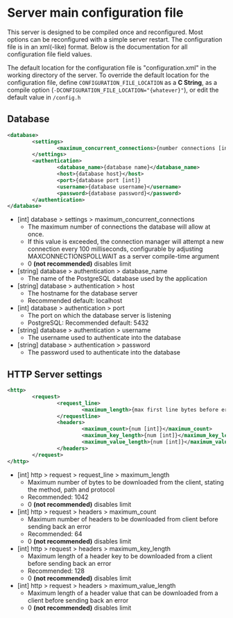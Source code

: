 # Server main configuration file
This server is designed to be compiled once and reconfigured. Most options can be reconfigured with a simple server restart. The configuration file is in an xml(-like) format. Below is the documentation for all configuration file field values.


The default location for the configuration file is "configuration.xml" in the working directory of the server.
To override the default location for the configuration file, define `CONFIGURATION_FILE_LOCATION` as a __C String__, as a compile option (`-DCONFIGURATION_FILE_LOCATION="{whatever}"`), or edit the default value in `/config.h`


## Database

```xml
<database>
        <settings>
                <maximum_concurrent_connections>{number connections [int]}</maximum_concurrent_connections>
        </settings>
        <authentication>
                <database_name>{database name}</database_name>
                <host>{database host}</host>
                <port>{database port [int]}
                <username>{database username}</username>
                <password>{database password}</password>
        </authentication>
</database>
```

- [int] database > settings > maximum_concurrent_connections
  - The maximum number of connections the database will allow at once.
  - If this value is exceeded, the connection manager will attempt a new connection every 100 milliseconds, configurable by adjusting MAXCONNECTIONSPOLLWAIT as a server compile-time argument
  - 0 __(not recommended)__ disables limit
- [string] database > authentication > database_name
  - The name of the PostgreSQL database used by the application
- [string] database > authentication > host
  - The hostname for the database server
  - Recommended default: localhost
- [int] database > authentication > port
  - The port on which the database server is listening
  - PostgreSQL: Recommended default: 5432
- [string] database > authentication > username
  - The username used to authenticate into the database
- [string] database > authentication > password
  - The password used to authenticate into the database


## HTTP Server settings

```xml
<http>
        <request>
                <request_line>
                        <maximum_length>{max first line bytes before error[int]}</maximum_length>
                </requestline>
                <headers>
                        <maximum_count>{num [int]}</maximum_count>
                        <maximum_key_length>{num [int]}</maximum_key_length>
                        <maximum_value_length>{num [int]}</maximum_value_length>
                </headers>
        </request>
</http>
```

- [int] http > request > request_line > maximum_length
  - Maximum number of bytes to be downloaded from the client, stating the method, path and protocol
  - Recommended: 1042
  - 0 __(not recommended)__ disables limit
- [int] http > request > headers > maximum_count
  - Maximum number of headers to be downloaded from client before sending back an error
  - Recommended: 64
  - 0 __(not recommended)__ disables limit
- [int] http > request > headers > maximum_key_length
  - Maximum length of a header key to be downloaded from a client before sending back an error
  - Recommended: 128
  - 0 __(not recommended)__ disables limit
- [int] http > request > headers > maximum_value_length
  - Maximum length of a header value that can be downloaded from a client before sending back an error
  - 0 __(not recommended)__ disables limit

